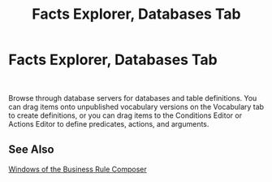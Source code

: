 ﻿---
title: Facts Explorer, Databases Tab
TOCTitle: Facts Explorer, Databases Tab
ms:assetid: c6d73066-94c7-4ffe-a647-cd3c0bfd7351
ms:mtpsurl: https://msdn.microsoft.com/en-us/library/Aa547931(v=BTS.80)
ms:contentKeyID: 51531209
ms.date: 08/30/2017
mtps_version: v=BTS.80
f1_keywords:
- bts10.bre.factexplorer.databases
---

# Facts Explorer, Databases Tab

 

Browse through database servers for databases and table definitions. You can drag items onto unpublished vocabulary versions on the Vocabulary tab to create definitions, or you can drag items to the Conditions Editor or Actions Editor to define predicates, actions, and arguments.

## See Also

[Windows of the Business Rule Composer](https://msdn.microsoft.com/library/aa561030\(v=bts.80\))

